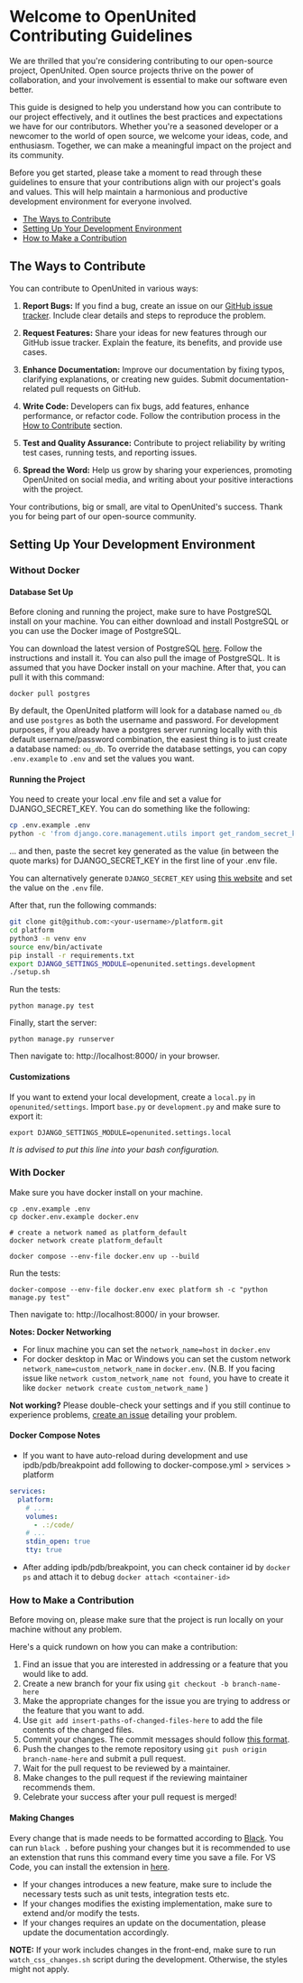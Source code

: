 # Welcome to OpenUnited Contributing Guidelines

We are thrilled that you're considering contributing to our open-source project, OpenUnited.
Open source projects thrive on the power of collaboration, and your involvement is essential to make our software even better.

This guide is designed to help you understand how you can contribute to our project effectively, and it outlines the best practices and expectations
we have for our contributors.
Whether you're a seasoned developer or a newcomer to the world of open source, we welcome your ideas, code, and enthusiasm.
Together, we can make a meaningful impact on the project and its community.

Before you get started, please take a moment to read through these guidelines to ensure that your contributions align with our project's goals and values.
This will help maintain a harmonious and productive development environment for everyone involved.

- [The Ways to Contribute](#the-ways-to-contribute)
- [Setting Up Your Development Environment](#setting-up-your-development-environment)
- [How to Make a Contribution](#how-to-make-a-contribution)

## The Ways to Contribute

You can contribute to OpenUnited in various ways:

1. **Report Bugs:** If you find a bug, create an issue on our [GitHub issue tracker](https://github.com/OpenUnited/platform/issues). Include clear details and steps to reproduce the problem.

2. **Request Features:** Share your ideas for new features through our GitHub issue tracker. Explain the feature, its benefits, and provide use cases.

3. **Enhance Documentation:** Improve our documentation by fixing typos, clarifying explanations, or creating new guides. Submit documentation-related pull requests on GitHub.

4. **Write Code:** Developers can fix bugs, add features, enhance performance, or refactor code. Follow the contribution process in the [How to Contribute](#how-can-you-contribute) section.

5. **Test and Quality Assurance:** Contribute to project reliability by writing test cases, running tests, and reporting issues.

6. **Spread the Word:** Help us grow by sharing your experiences, promoting OpenUnited on social media, and writing about your positive interactions with the project.

Your contributions, big or small, are vital to OpenUnited's success. Thank you for being part of our open-source community.

## Setting Up Your Development Environment

### Without Docker

#### Database Set Up

Before cloning and running the project, make sure to have PostgreSQL install on your machine. You can either download and install PostgreSQL or you can use the Docker image of PostgreSQL.

You can download the latest version of PostgreSQL [here](https://www.postgresql.org/download/). Follow the instructions and install it.
You can also pull the image of PostgreSQL. It is assumed that you have Docker install on your machine. After that, you can pull it with this command:

`docker pull postgres`

By default, the OpenUnited platform will look for a database named `ou_db` and use `postgres` as both the username and password.
For development purposes, if you already have a postgres server running locally with this default username/password combination, the easiest thing is to just create a database named: `ou_db`.
To override the database settings, you can copy `.env.example` to `.env` and set the values you want.

#### Running the Project

You need to create your local .env file and set a value for DJANGO_SECRET_KEY. You can do something like the following:

```bash
cp .env.example .env
python -c 'from django.core.management.utils import get_random_secret_key; print(get_random_secret_key())'
```

... and then, paste the secret key generated as the value (in between the quote marks) for DJANGO_SECRET_KEY in the first line of your .env file.

You can alternatively generate `DJANGO_SECRET_KEY` using [this website](https://djecrety.ir/) and set the value on the `.env` file.

After that, run the following commands:

```bash
git clone git@github.com:<your-username>/platform.git
cd platform
python3 -m venv env
source env/bin/activate
pip install -r requirements.txt
export DJANGO_SETTINGS_MODULE=openunited.settings.development
./setup.sh
```

Run the tests:

`python manage.py test`

Finally, start the server:

`python manage.py runserver`

Then navigate to: http://localhost:8000/ in your browser.

#### Customizations

If you want to extend your local development, create a `local.py` in `openunited/settings`. Import `base.py` or `development.py` and make sure to export it:

`export DJANGO_SETTINGS_MODULE=openunited.settings.local`

*It is advised to put this line into your bash configuration.*

### With Docker

Make sure you have docker install on your machine.

```
cp .env.example .env
cp docker.env.example docker.env

# create a network named as platform_default
docker network create platform_default

docker compose --env-file docker.env up --build
```

Run the tests:

`docker-compose --env-file docker.env exec platform sh -c "python manage.py test"`

Then navigate to: http://localhost:8000/ in your browser.

**Notes: Docker Networking**

- For linux machine you can set the `network_name=host` in `docker.env`
- For docker desktop in Mac or Windows you can set the custom network `network_name=custom_network_name` in `docker.env`.
(N.B. If you facing issue like `network custom_network_name not found`, you have to create it like `docker network create custom_network_name` )

**Not working?** Please double-check your settings and if you still continue to experience problems, [create an issue](https://github.com/OpenUnited/platform/issues) detailing your problem.

#### Docker Compose Notes

- If you want to have auto-reload during development and use ipdb/pdb/breakpoint add following to docker-compose.yml > services > platform

```yaml
services:
  platform:
    # ...
    volumes:
      - .:/code/
    # ...
    stdin_open: true
    tty: true

```

- After adding ipdb/pdb/breakpoint, you can check container id by `docker ps` and attach it to debug `docker attach <container-id>`

### How to Make a Contribution

Before moving on, please make sure that the project is run locally on your machine without any problem.

Here's a quick rundown on how you can make a contribution:

1) Find an issue that you are interested in addressing or a feature that you would like to add.
2) Create a new branch for your fix using `git checkout -b branch-name-here`
3) Make the appropriate changes for the issue you are trying to address or the feature that you want to add.
4) Use `git add insert-paths-of-changed-files-here` to add the file contents of the changed files.
5) Commit your changes. The commit messages should follow [this format](https://github.com/angular/angular.js/blob/master/DEVELOPERS.md#commit-message-format).
6) Push the changes to the remote repository using `git push origin branch-name-here` and submit a pull request.
7) Wait for the pull request to be reviewed by a maintainer.
8) Make changes to the pull request if the reviewing maintainer recommends them.
9) Celebrate your success after your pull request is merged!

#### Making Changes

Every change that is made needs to be formatted according to [Black](https://black.readthedocs.io/en/stable/).
You can run `black .` before pushing your changes but it is recommended to use an extenstion that runs this command every time you save a file.
For VS Code, you can install the extension in [here](https://marketplace.visualstudio.com/items?itemName=ms-python.black-formatter).

- If your changes introduces a new feature, make sure to include the necessary tests such as unit tests, integration tests etc.
- If your changes modifies the existing implementation, make sure to extend and/or modify the tests.
- If your changes requires an update on the documentation, please update the documentation accordingly.

**NOTE:** If your work includes changes in the front-end, make sure to run `watch_css_changes.sh` script during the development. Otherwise, the styles might not apply.
